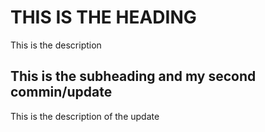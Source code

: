 # THIS IS THE HEADING
This is the description
## This is the subheading and my second commin/update
This is the description of the update
